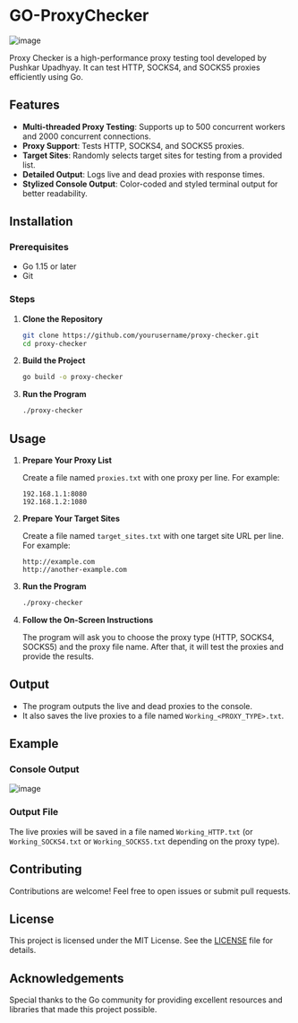 # GO-ProxyChecker
![image](https://github.com/Pushkarup/Go-ProxyCheck/assets/148672587/fe3da9c0-061b-4f17-ae54-418bb714a0a9)


Proxy Checker is a high-performance proxy testing tool developed by Pushkar Upadhyay. It can test HTTP, SOCKS4, and SOCKS5 proxies efficiently using Go.

## Features

- **Multi-threaded Proxy Testing**: Supports up to 500 concurrent workers and 2000 concurrent connections.
- **Proxy Support**: Tests HTTP, SOCKS4, and SOCKS5 proxies.
- **Target Sites**: Randomly selects target sites for testing from a provided list.
- **Detailed Output**: Logs live and dead proxies with response times.
- **Stylized Console Output**: Color-coded and styled terminal output for better readability.

## Installation

### Prerequisites

- Go 1.15 or later
- Git

### Steps

1. **Clone the Repository**

    ```bash
    git clone https://github.com/yourusername/proxy-checker.git
    cd proxy-checker
    ```

2. **Build the Project**

    ```bash
    go build -o proxy-checker
    ```

3. **Run the Program**

    ```bash
    ./proxy-checker
    ```

## Usage

1. **Prepare Your Proxy List**

    Create a file named `proxies.txt` with one proxy per line. For example:

    ```
    192.168.1.1:8080
    192.168.1.2:1080
    ```

2. **Prepare Your Target Sites**

    Create a file named `target_sites.txt` with one target site URL per line. For example:

    ```
    http://example.com
    http://another-example.com
    ```

3. **Run the Program**

    ```bash
    ./proxy-checker
    ```

4. **Follow the On-Screen Instructions**

    The program will ask you to choose the proxy type (HTTP, SOCKS4, SOCKS5) and the proxy file name. After that, it will test the proxies and provide the results.

## Output

- The program outputs the live and dead proxies to the console.
- It also saves the live proxies to a file named `Working_<PROXY_TYPE>.txt`.

## Example

### Console Output
![image](https://github.com/Pushkarup/Go-ProxyCheck/assets/148672587/b4fbfbbb-a9b9-4a6e-9b68-ea75132b05cd)

### Output File

The live proxies will be saved in a file named `Working_HTTP.txt` (or `Working_SOCKS4.txt` or `Working_SOCKS5.txt` depending on the proxy type).

## Contributing

Contributions are welcome! Feel free to open issues or submit pull requests.

## License

This project is licensed under the MIT License. See the [LICENSE](LICENSE) file for details.

## Acknowledgements

Special thanks to the Go community for providing excellent resources and libraries that made this project possible.

